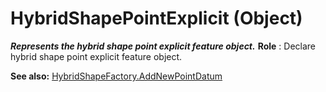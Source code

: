# HybridShapePointExplicit (Object)

**_Represents the hybrid shape point explicit feature object._**
**Role** : Declare hybrid shape point explicit feature object.

**See also:**      [HybridShapeFactory.AddNewPointDatum](../GSMInterfaces/interface_HybridShapeFactory_68680.htm#AddNewPointDatum)